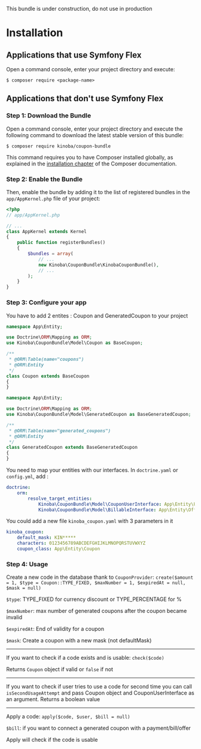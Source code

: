 This bundle is under construction, do not use in production

Installation
============

Applications that use Symfony Flex
----------------------------------

Open a command console, enter your project directory and execute:

```console
$ composer require <package-name>
```

Applications that don't use Symfony Flex
----------------------------------------

### Step 1: Download the Bundle

Open a command console, enter your project directory and execute the
following command to download the latest stable version of this bundle:

```console
$ composer require kinoba/coupon-bundle
```

This command requires you to have Composer installed globally, as explained
in the [installation chapter](https://getcomposer.org/doc/00-intro.md)
of the Composer documentation.

### Step 2: Enable the Bundle

Then, enable the bundle by adding it to the list of registered bundles
in the `app/AppKernel.php` file of your project:

```php
<?php
// app/AppKernel.php

// ...
class AppKernel extends Kernel
{
    public function registerBundles()
    {
        $bundles = array(
            // ...
            new Kinoba\CouponBundle\KinobaCouponBundle(),
            // ...
        );
    }
}
```

### Step 3: Configure your app

You have to add 2 entites : Coupon and GeneratedCoupon to your project
```php
namespace App\Entity;

use Doctrine\ORM\Mapping as ORM;
use Kinoba\CouponBundle\Model\Coupon as BaseCoupon;

/**
 * @ORM\Table(name="coupons")
 * @ORM\Entity
 */
class Coupon extends BaseCoupon
{
}
```

```php
namespace App\Entity;

use Doctrine\ORM\Mapping as ORM;
use Kinoba\CouponBundle\Model\GeneratedCoupon as BaseGeneratedCoupon;

/**
 * @ORM\Table(name="generated_coupons")
 * @ORM\Entity
 */
class GeneratedCoupon extends BaseGeneratedCoupon
{
}

```


You need to map your entities with our interfaces.
In `doctrine.yaml` or `config.yml`, add :
```yaml
doctrine:
    orm:
        resolve_target_entities:
            Kinoba\CouponBundle\Model\CouponUserInterface: App\Entity\User
            Kinoba\CouponBundle\Model\BillableInterface: App\Entity\Offer
```

You could add a new file `kinoba_coupon.yaml` with 3 parameters in it
```yaml
kinoba_coupon:
    default_mask: KIN*****
    characters: 0123456789ABCDEFGHIJKLMNOPQRSTUVWXYZ
    coupon_class: App\Entity\Coupon
```


### Step 4: Usage

Create a new code in the database thank to `CouponProvider`:
`create($amount = 1, $type = Coupon::TYPE_FIXED, $maxNumber = 1, $expiredAt = null, $mask = null)`

`$type`: TYPE_FIXED for currency discount or TYPE_PERCENTAGE for %

`$maxNumber`: max number of generated coupons after the coupon became invalid

`$expiredAt`: End of validity for a coupon

`$mask`: Create a coupon with a new mask (not defaultMask)

---

If you want to check if a code exists and is usable:
`check($code)`

Returns `Coupon` object if valid or `false` if not

---

If you want to check if user tries to use a code for second time you can call `isSecondUsageAttempt` and pass
Coupon object and CouponUserInterface as an argument.
Returns a boolean value

---

Apply a code:
`apply($code, $user, $bill = null)`

`$bill`: if you want to connect a generated coupon with a payment/bill/offer

Apply will check if the code is usable
